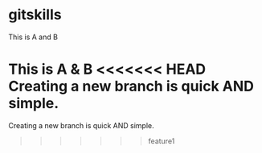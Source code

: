 # gitskills
This is A and B

This is A & B
<<<<<<< HEAD
Creating a new branch is quick AND simple.
=======
Creating a new branch is quick AND simple.
>>>>>>> feature1

